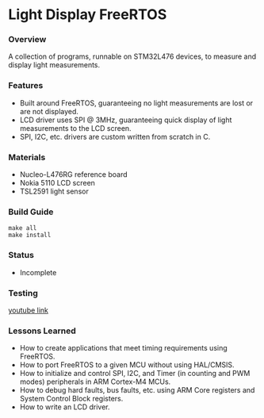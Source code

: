 # Light Display FreeRTOS  
### Overview  
A collection of programs, runnable on STM32L476 devices, to measure and display light measurements.    

### Features  
- Built around FreeRTOS, guaranteeing no light measurements are lost or are not displayed.  
- LCD driver uses SPI @ 3MHz, guaranteeing quick display of light measurements to the LCD screen.  
- SPI, I2C, etc. drivers are custom written from scratch in C.  

### Materials   
- Nucleo-L476RG reference board   
- Nokia 5110 LCD screen   
- TSL2591 light sensor   

### Build Guide
```
make all
make install
```

### Status 
- Incomplete  

### Testing
[youtube link](youtube.com)   

### Lessons Learned
- How to create applications that meet timing requirements using FreeRTOS.  
- How to port FreeRTOS to a given MCU without using HAL/CMSIS.  
- How to initialize and control SPI, I2C, and Timer (in counting and PWM modes) peripherals in ARM Cortex-M4 MCUs.
- How to debug hard faults, bus faults, etc. using ARM Core registers and System Control Block registers.
- How to write an LCD driver.  
  
